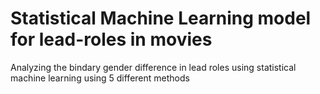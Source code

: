# Statistical Machine Learning model for lead-roles in movies
Analyzing the bindary gender difference in lead roles using statistical machine learning using 5 different methods
